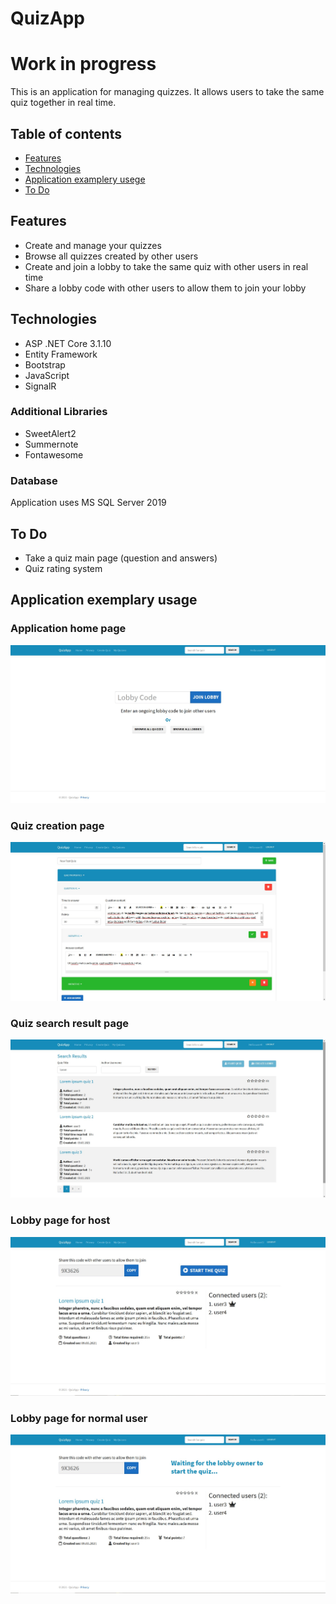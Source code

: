 # QuizApp
# Work in progress
This is an application for managing quizzes. It allows users to take the same quiz together in real time.
## Table of contents
* [Features](#features)
* [Technologies](#technologies)
* [Application examplery usege](#application-examplery-useged)
* [To Do](#to-do)
## Features
* Create and manage your quizzes
* Browse all quizzes created by other users
* Create and join a lobby to take the same quiz with other users in real time
* Share a lobby code with other users to allow them to join your lobby
## Technologies
* ASP .NET Core 3.1.10
* Entity Framework
* Bootstrap
* JavaScript
* SignalR
### Additional Libraries
* SweetAlert2
* Summernote
* Fontawesome
### Database
Application uses MS SQL Server 2019
## To Do
* Take a quiz main page (question and answers)
* Quiz rating system
## Application exemplary usage
### Application home page
![Algorithm schema](./Screenshots/homePage.jpg)
### Quiz creation page
![Algorithm schema](./Screenshots/create.jpg)
### Quiz search result page
![Algorithm schema](./Screenshots/search.jpg)
### Lobby page for host
![Algorithm schema](./Screenshots/lobbyhost.jpg)
### Lobby page for normal user
![Algorithm schema](./Screenshots/lobbyuser.jpg)
